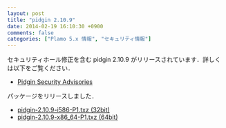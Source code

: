 ```yaml
---
layout: post
title: "pidgin 2.10.9"
date: 2014-02-19 16:10:30 +0900
comments: false
categories: ["Plamo 5.x 情報", "セキュリティ情報"]
---
```

セキュリティホール修正を含む pidgin 2.10.9 がリリースされています．詳しくは以下をご覧ください．

* [Pidgin Security Advisories](http://www.pidgin.im/news/security/)

パッケージをリリースしました．

* [pidgin-2.10.9-i586-P1.txz (32bit)](ftp://plamo.linet.gr.jp/pub/Plamo-5.x/x86/plamo/05_ext/gnome_parts.txz/pidgin-2.10.9-i586-P1.txz)
* [pidgin-2.10.9-x86_64-P1.txz (64bit)](ftp://plamo.linet.gr.jp/pub/Plamo-5.x/x86_64/plamo/05_ext/gnome_parts.txz/pidgin-2.10.9-x86_64-P1.txz)
